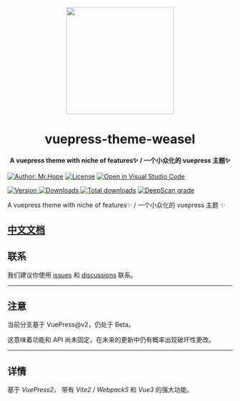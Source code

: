 <!-- markdownlint-disable -->
<p align="center">
  <img width="240" src="https://github.com/vuepress-theme-weasel/vuepress-theme-weasel/blob/develop/demo/src/logo.png?raw=true" style="text-align: center;"/>
</p>
<h1 align="center">vuepress-theme-weasel</h1>
<h4 align="center">A vuepress theme with niche of features✨ / 一个小众化的 vuepress 主题✨</h4>

[![Author: Mr.Hope](https://img.shields.io/badge/作者-Mr.Huang-blue.svg?style=for-the-badge)](https://zukmb.cn)
[![License](https://img.shields.io/npm/l/vuepress-theme-hope.svg?style=for-the-badge)](https://github.com/vuepress-theme-weasel/vuepress-theme-weasel/blob/main/LICENSE)
[![Open in Visual Studio Code](https://img.shields.io/badge/-open%20in%20vscode-blue?style=for-the-badge&logo=visualstudiocode)](https://github.dev/vuepress-theme-weasel/vuepress-theme-weasel)

<!-- markdownlint-restore -->

[![Version](https://img.shields.io/npm/v/@mr-huang/vuepress-theme-weasel/latest.svg?style=flat-square&logo=npm) ![Downloads](https://img.shields.io/npm/dm/@mr-huang/vuepress-theme-weasel.svg?style=flat-square&logo=npm) ![Total downloads](https://img.shields.io/npm/dt/@mr-huang/vuepress-theme-weasel?style=flat-square&logo=npm)](https://www.npmjs.com/package/@mr-huang/vuepress-theme-weasel) [![DeepScan grade](https://deepscan.io/api/teams/17777/projects/21110/branches/597464/badge/grade.svg)](https://deepscan.io/dashboard#view=project&tid=17777&pid=21110&bid=597464)

<!-- ![CodeQL](https://github.com/vuepress-theme-weasel/vuepress-theme-weasel/actions/workflows/codeql-analysis.yml/badge.svg)
[![codecov](https://codecov.io/gh/vuepress-theme-weasel/vuepress-theme-weasel/branch/main/graph/badge.svg?token=TNYMbGlxQ9)](https://codecov.io/gh/vuepress-theme-weasel/vuepress-theme-weasel)
![Test theme](https://github.com/vuepress-theme-weasel/vuepress-theme-weasel/actions/workflows/v2-test.yml/badge.svg) -->

A vuepress theme with niche of features✨ / 一个小众化的 vuepress 主题 ✨

## [中文文档](待完善)

## 联系

我们建议你使用 [issues](https://github.com/vuepress-theme-weasel/vuepress-theme-weasel/issues) 和 [discussions](https://github.com/vuepress-theme-weasel/vuepress-theme-weasel/discussions) 联系。

---

## 注意

当前分支基于 VuePress@v2，仍处于 Beta。

这意味着功能和 API 尚未固定，在未来的更新中仍有概率出现破坏性更改。

---
## 详情

基于 _VuePress2_， 带有 _Vite2_ / _Webpack5_ 和 _Vue3_ 的强大功能。
